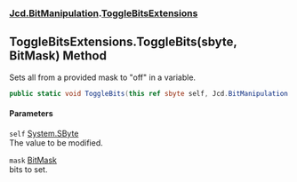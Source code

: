 ### [Jcd.BitManipulation](Jcd_BitManipulation.md 'Jcd.BitManipulation').[ToggleBitsExtensions](Jcd_BitManipulation_ToggleBitsExtensions.md 'Jcd.BitManipulation.ToggleBitsExtensions')
## ToggleBitsExtensions.ToggleBits(sbyte, BitMask) Method
Sets all from a provided mask to "off" in a variable.   
```csharp
public static void ToggleBits(this ref sbyte self, Jcd.BitManipulation.BitMask mask);
```
#### Parameters
<a name='Jcd_BitManipulation_ToggleBitsExtensions_ToggleBits(sbyte_Jcd_BitManipulation_BitMask)_self'></a>
`self` [System.SByte](https://docs.microsoft.com/en-us/dotnet/api/System.SByte 'System.SByte')  
The value to be modified.
  
<a name='Jcd_BitManipulation_ToggleBitsExtensions_ToggleBits(sbyte_Jcd_BitManipulation_BitMask)_mask'></a>
`mask` [BitMask](Jcd_BitManipulation_BitMask.md 'Jcd.BitManipulation.BitMask')  
bits to set.
  
